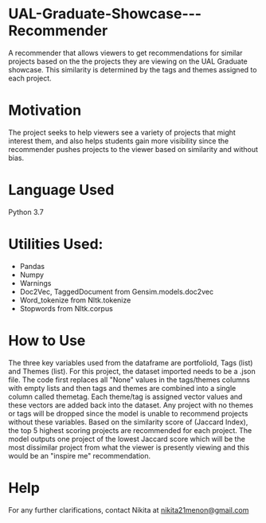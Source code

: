 # UAL-Graduate-Showcase---Recommender
A recommender that allows viewers to get recommendations for similar projects based on the the projects they are viewing on the UAL Graduate showcase. This similarity is determined by the tags and themes assigned to each project. 
# Motivation
The project seeks to help viewers see a variety of projects that might interest them, and also helps students gain more visibility since the recommender pushes projects to the viewer based on similarity and without bias. 
# Language Used
Python 3.7
# Utilities Used: 
- Pandas
- Numpy
- Warnings
- Doc2Vec, TaggedDocument from Gensim.models.doc2vec
- Word_tokenize from Nltk.tokenize
- Stopwords from Nltk.corpus
# How to Use
The three key variables used from the dataframe are portfolioId, Tags (list) and Themes (list). For this project, the dataset imported needs to be a .json file. The code first replaces all "None" values in the tags/themes columns with empty lists and then tags and themes are combined into a single column called themetag. Each theme/tag is assigned vector values and these vectors are added back into the dataset. Any project with no themes or tags will be dropped since the model is unable to recommend projects without these variables. Based on the similarity score of (Jaccard Index), the top 5 highest scoring projects are recommended for each project. The model outputs one project of the lowest Jaccard score which will be the most dissimilar project from what the viewer is presently viewing and this would be an "inspire me" recommendation. 
# Help
For any further clarifications, contact Nikita at nikita21menon@gmail.com

